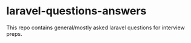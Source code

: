 # laravel-questions-answers
This repo contains general/mostly asked laravel questions for interview preps.
